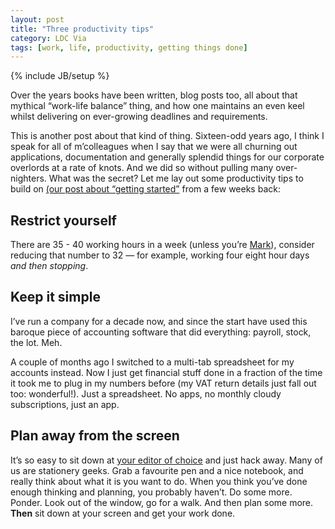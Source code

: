 ```yaml
---
layout: post
title: "Three productivity tips"
category: LDC Via
tags: [work, life, productivity, getting things done]
---
```

{% include JB/setup %}

Over the years books have been written, blog posts too, all about that mythical “work-life balance” thing, and how one maintains an even keel whilst delivering on ever-growing deadlines and requirements.

This is another post about that kind of thing. Sixteen-odd years ago, I think I speak for all of m’colleagues when I say that we were all churning out applications, documentation and generally splendid things for our corporate overlords at a rate of knots. And we did so without pulling many over-nighters. What was the secret? Let me lay out some productivity tips to build on [(our post about “getting started”](/2017/06/02/getting-started) from a few weeks back:

## Restrict yourself
There are 35 - 40 working hours in a week (unless you’re [Mark](http://wwww.stickfight.co.uk)), consider reducing that number to 32 — for example, working four eight hour days _and then stopping_.

## Keep it simple
I’ve run a company for a decade now, and since the start have used this baroque piece of accounting software that did everything: payroll, stock, the lot. Meh.

A couple of months ago I switched to a multi-tab spreadsheet for my accounts instead. Now I just get financial stuff done in a fraction of the time it took me to plug in my numbers before (my VAT return details just fall out too: wonderful!). Just a spreadsheet. No apps, no monthly cloudy subscriptions, just an app.

## Plan away from the screen
It’s so easy to sit down at [your editor of choice](/tags#ide-ref) and just hack away. Many of us are stationery geeks. Grab a favourite pen and a nice notebook, and really think about what it is you want to do. When you think you’ve done enough thinking and planning, you probably haven’t. Do some more. Ponder. Look out of the window, go for a walk. And then plan some more. **Then** sit down at your screen and get your work done.

